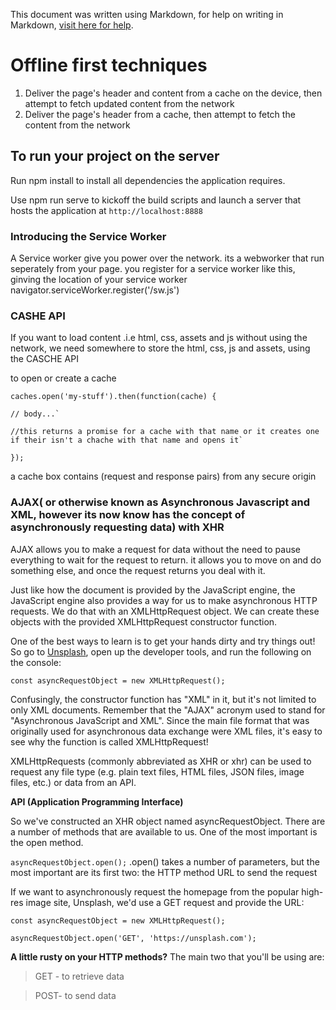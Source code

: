 This document was written using Markdown, for help on writing in Markdown, [visit here for help](https://help.github.com/articles/basic-writing-and-formatting-syntax/).


# Offline first techniques


1. Deliver the page's header and content from a cache on the device, then attempt to fetch updated content from the network
2. Deliver the page's header from a cache, then attempt to fetch the content from the network




## To run your project on the server


Run npm install to install all dependencies the application requires.

Use npm run serve to kickoff the build scripts and launch a server that hosts the application at `http://localhost:8888`



### Introducing the Service Worker

A Service worker give you power over the network. its a webworker that run seperately from your page.
you register for a service worker like this, ginving the location of your service worker
navigator.serviceWorker.register('/sw.js') 


### CASHE API

If you want to load content .i.e html, css, assets and js without using the network, we need somewhere to store the html, css, js and assets, using the CASCHE API

to open or create a cache

`caches.open('my-stuff').then(function(cache) {`

	// body...`

	//this returns a promise for a cache with that name or it creates one if their isn't a chache with that name and opens it`

`});`

a cache box contains (request and response pairs) from any secure origin



### AJAX( or otherwise known as Asynchronous Javascript and XML, however its now know has the concept of asynchronously requesting data) with XHR

AJAX allows you to make a request for data without the need to pause everything to wait for the request to return. it allows you to move on and do something else, and once the request returns you deal with it. 

Just like how the document is provided by the JavaScript engine, the JavaScript engine also provides a way for us to make asynchronous HTTP requests. We do that with an XMLHttpRequest object. We can create these objects with the provided XMLHttpRequest constructor function.

One of the best ways to learn is to get your hands dirty and try things out! So go to [Unsplash](https://unsplash.com/), open up the developer tools, and run the following on the console:

`const asyncRequestObject = new XMLHttpRequest();`

Confusingly, the constructor function has "XML" in it, but it's not limited to only XML documents. Remember that the "AJAX" acronym used to stand for "Asynchronous JavaScript and XML". Since the main file format that was originally used for asynchronous data exchange were XML files, it's easy to see why the function is called XMLHttpRequest!

XMLHttpRequests (commonly abbreviated as XHR or xhr) can be used to request any file type (e.g. plain text files, HTML files, JSON files, image files, etc.) or data from an API.

**API (Application Programming Interface)**

So we've constructed an XHR object named asyncRequestObject. There are a number of methods that are available to us. One of the most important is the open method.

`asyncRequestObject.open();`
.open() takes a number of parameters, but the most important are its first two: the HTTP method URL to send the request

If we want to asynchronously request the homepage from the popular high-res image site, Unsplash, we'd use a GET request and provide the URL:

`const asyncRequestObject = new XMLHttpRequest();`

`asyncRequestObject.open('GET', 'https://unsplash.com');`

**A little rusty on your HTTP methods?**
The main two that you'll be using are:

> GET - to retrieve data

> POST- to send data